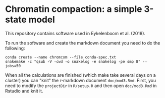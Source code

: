 # Chromatin compaction: a simple 3-state model

This repository contains software used in Eykelenboom et al. (2018).

To run the software and create the markdown document you need to do the following:

```
conda create --name chromcom --file conda-spec.txt
snakemake -c "qsub -V -cwd -o snakelog -e snakelog -pe smp 8" --jobs=50
```

When all the calculations are finished (which make take several days on a cluster) you can "knit" the r-markdown document `doc/mod3.Rmd`. First, you need to modify the `projectDir` in `R/setup.R` and then open `doc/mod3.Rmd` in Rstudio and knit it.

